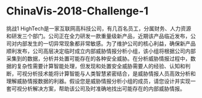 # ChinaVis-2018-Challenge-1
挑战1
    HighTech是一家互联网高科技公司，有几百名员工，分属财务、人力资源和研发三个部门。公司正在全力研发一款重量级新产品，近期该产品临近发布，公司对内部发生的一切异常现象都非常敏感。为了维护公司的核心利益，确保新产品顺利发布，公司高层决定临时成立内部威胁情报分析小组，该小组将根据公司内部采集到的数据，分析并处置可能存在的各种安全威胁。在分析威胁情报过程中，数据的复杂性需要计算智能处理，但发现和处置安全威胁需要人的经验、认知和判断，可视分析技术能将计算智能与人类智慧紧密结合，是威胁情报人员高效分析和理解威胁情报数据的利器。假设您是威胁情报分析小组的成员，请您设计并实现一套可视分析解决方案，帮助该公司及时准确地找出可能存在的内部威胁情报。

